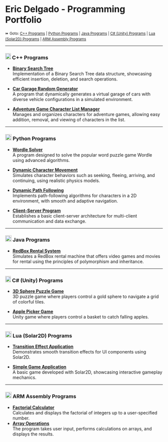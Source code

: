 # Eric Delgado - Programming Portfolio

<sub>⏩ Goto: [C++ Programs](#-c-programs) | 
[Python Programs](#-python-programs) | 
[Java Programs](#-java-programs) | 
[C# (Unity) Programs](#-c-unity-programs) | 
[Lua (Solar2D) Programs](#-lua-solar2d-programs) | 
[ARM Assembly Programs](#-arm-assembly-programs)</sub>

---

### <img src="https://upload.wikimedia.org/wikipedia/commons/thumb/1/18/ISO_C%2B%2B_Logo.svg/1024px-ISO_C%2B%2B_Logo.svg.png" width="18" height="20" /> C++ Programs
- **[Binary Search Tree](https://github.com/EricDelgado993/Binary-Search-Tree/tree/main)**  
  Implementation of a Binary Search Tree data structure, showcasing efficient insertion, deletion, and search operations.

- **[Car Garage Random Generator](https://github.com/EricDelgado993/Gar-Garage-Random-Generator/blob/main)**  
  A program that dynamically generates a virtual garage of cars with diverse vehicle configurations in a simulated environment.

- **[Adventure Game Character List Manager](https://github.com/EricDelgado993/Adventure-Game-Character-List-Manager/blob/main)**  
  Manages and organizes characters for adventure games, allowing easy addition, removal, and viewing of characters in the list.

---

### <img src="https://upload.wikimedia.org/wikipedia/commons/c/c3/Python-logo-notext.svg" width="20" height="20" /> Python Programs
- **[Wordle Solver](https://github.com/EricDelgado993/Wordle-Solver)**  
  A program designed to solve the popular word puzzle game Wordle using advanced algorithms.

- **[Dynamic Character Movement](https://github.com/EricDelgado993/Dynamic-Movement)**  
  Simulates character behaviors such as seeking, fleeing, arriving, and continuing, using realistic physics models.

- **[Dynamic Path Following](https://github.com/EricDelgado993/Dynamic-Path-Following)**  
  Implements path-following algorithms for characters in a 2D environment, with smooth and adaptive navigation.

- **[Client-Server Program](https://github.com/EricDelgado993/Server-Client)**  
  Establishes a basic client-server architecture for multi-client communication and data exchange.

---

### <img src="https://friconix.com/png/fi-snsuxx-java.png" width="20" height="20" /> Java Programs
- **[RedBox Rental System](https://github.com/EricDelgado993/RedBox-Rental-System)**  
  Simulates a RedBox rental machine that offers video games and movies for rental using the principles of polymorphism and inheritance.

---

### <img src="https://upload.wikimedia.org/wikipedia/commons/thumb/b/bd/Logo_C_sharp.svg/1820px-Logo_C_sharp.svg.png" width="18" height="20" /> C# (Unity) Programs
- **[3D Sphere Puzzle Game](https://github.com/EricDelgado993/3D-Sphere-Puzzle)**  
  3D puzzle game where players control a gold sphere to navigate a grid of colorful tiles.

- **[Apple Picker Game](https://github.com/EricDelgado993/Apple-Picker)**  
  Unity game where players control a basket to catch falling apples.
  
---

### <img src="https://solar2d.com/images/logo.png" width="20" height="20" /> Lua (Solar2D) Programs
- **[Transition Effect Application](https://github.com/EricDelgado993/Transition-Effect-Application)**  
  Demonstrates smooth transition effects for UI components using Solar2D.

- **[Simple Game Application](https://github.com/EricDelgado993/Simple-Game-Application)**  
  A basic game developed with Solar2D, showcasing interactive gameplay mechanics.

---

### <img src="https://static-00.iconduck.com/assets.00/assembly-icon-1024x1024-lc5e1bk1.png" width="20" height="20" /> ARM Assembly Programs
- **[Factorial Calculator](https://github.com/EricDelgado993/Factorial-Calculator)**  
  Calculates and displays the factorial of integers up to a user-specified number.
- **[Array Operations](https://github.com/EricDelgado993/Array-Operations)**  
  The program takes user input, performs calculations on arrays, and displays the results.
